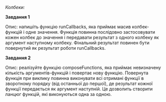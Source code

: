 _Колбеки:_


**Завдання 1**

Опис: напишіть функцію runCallbacks, яка приймає масив колбек-функцій і одне значення. Функція повинна послідовно застосовувати кожен колбек до значення і передавати результат з одного колбеку як аргумент наступному колбеку. 
Фінальний результат повинен бути повернутий як результат роботи runCallbacks.

**Завдання 2**

Опис: реалізуйте функцію composeFunctions, яка приймає невизначену кількість аргументів-функцій і повертає нову функцію. Повернута функція при виклику повинна виконувати всі отримані функції в зворотному порядку (від останньої до першої), де результат кожної функції передається як аргумент наступній. 
Це дозволить створити ланцюг функцій, які виконуються одна за одною.